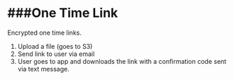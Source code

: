 ###One Time Link
===

Encrypted one time links.

1. Upload a file (goes to S3)
2. Send link to user via email
3. User goes to app and downloads the link with a confirmation code sent via text message.